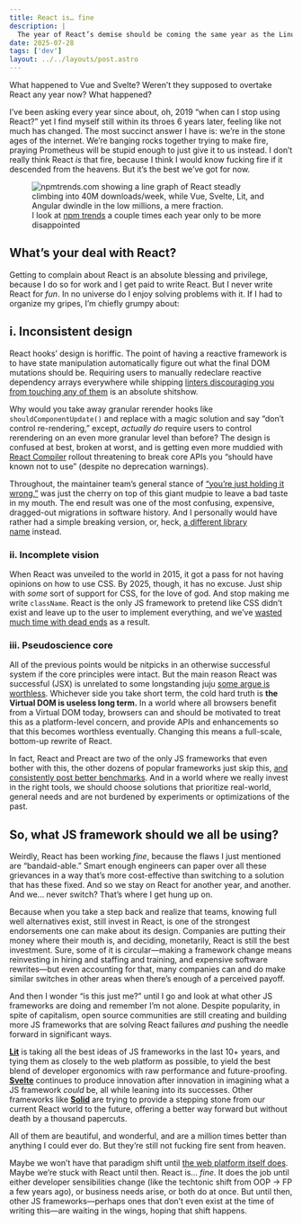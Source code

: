 ```yaml
---
title: React is… fine
description: |
  The year of React’s demise should be coming the same year as the Linux Desktop.
date: 2025-07-28
tags: ['dev']
layout: ../../layouts/post.astro
---
```


What happened to Vue and Svelte? Weren’t they supposed to overtake React any year now? What happened?

I’ve been asking every year since about, oh, 2019 “when can I stop using React?” yet I find myself still within its throes 6 years later, feeling like not much has changed. The most succinct answer I have is: we’re in the stone ages of the internet. We’re banging rocks together trying to make fire, praying Prometheus will be stupid enough to just give it to us instead. I don’t really think React _is_ that fire, because I think I would know fucking fire if it descended from the heavens. But it’s the best we’ve got for now.

<figure>
  <img src="/assets/posts/react-is-fine/npm-trends-react.png" alt="npmtrends.com showing a line graph of React steadly climbing into 40M downloads/week, while Vue, Svelte, Lit, and Angular dwindle in the low millions, a mere fraction." />
  <figcaption>I look at <a href="https://npmtrends.com" target="_blank">npm trends</a> a couple times each year only to be more disappointed</figcaption>
</figure>

## What’s your deal with React?

Getting to complain about React is an absolute blessing and privilege, because I do so for work and I get paid to write React. But I never write React for _fun_. In no universe do I enjoy solving problems with it. If I had to organize my gripes, I’m chiefly grumpy about:

## i. Inconsistent design

React hooks’ design is horiffic. The point of having a reactive framework is to have state manipulation automatically figure out what the final DOM mutations should be. Requiring users to manually redeclare reactive dependency arrays everywhere while shipping [linters discouraging you from touching any of them](https://www.npmjs.com/package/eslint-plugin-react-hooks) is an absolute shitshow.

Why would you take away granular rerender hooks like `shouldComponentUpdate()` and replace with a magic solution and say “don’t control re-rendering,” except, _actually do_ require users to control rerendering on an even more granular level than before? The design is confused at best, broken at worst, and is getting even more muddied with [React Compiler](https://react.dev/learn/react-compiler/introduction) rollout threatening to break core APIs you “should have known not to use” (despite no deprecation warnings).

Throughout, the maintainer team’s general stance of [“you’re just holding it wrong,”](https://react.dev/learn/you-might-not-need-an-effect) was just the cherry on top of this giant mudpie to leave a bad taste in my mouth. The end result was one of the most confusing, expensive, dragged-out migrations in software history. And I personally would have rather had a simple breaking version, or, heck, [a different library name](https://v17.angular.io/guide/upgrade) instead.

### ii. Incomplete vision

When React was unveiled to the world in 2015, it got a pass for not having opinions on how to use CSS. By 2025, though, it has no excuse. Just ship with _some_ sort of support for CSS, for the love of god. And stop making me write `className`. React is the only JS framework to pretend like CSS didn’t exist and leave up to the user to implement everything, and we’ve [wasted much time with dead ends](https://dev.to/srmagura/why-were-breaking-up-wiht-css-in-js-4g9b) as a result.

### iii. Pseudoscience core

All of the previous points would be nitpicks in an otherwise successful system if the core principles were intact. But the main reason React was successful (JSX) is unrelated to some longstanding juju [some argue is worthless](https://svelte.dev/blog/virtual-dom-is-pure-overhead). Whichever side you take short term, the cold hard truth is **the Virtual DOM is useless long term.** In a world where all browsers benefit from a Virtual DOM today, browsers can and should be motivated to treat this as a platform-level concern, and provide APIs and enhancements so that this becomes worthless eventually. Changing this means a full-scale, bottom-up rewrite of React.

In fact, React and Preact are two of the only JS frameworks that even bother with this, the other dozens of popular frameworks just skip this, [and consistently post better benchmarks](https://github.com/krausest/js-framework-benchmark). And in a world where we really invest in the right tools, we should choose solutions that prioritize real-world, general needs and are not burdened by experiments or optimizations of the past.

## So, what JS framework should we all be using?

Weirdly, React has been working _fine_, because the flaws I just mentioned are “bandaid-able.” Smart enough engineers can paper over all these grievances in a way that’s more cost-effective than switching to a solution that has these fixed. And so we stay on React for another year, and another. And we… never switch? That’s where I get hung up on.

Because when you take a step back and realize that teams, knowing full well alternatives exist, still invest in React, is one of the strongest endorsements one can make about its design. Companies are putting their money where their mouth is, and deciding, monetarily, React is still the best investment. Sure, some of it is circular—making a framework change means reinvesting in hiring and staffing and training, and expensive software rewrites—but even accounting for that, many companies can and do make similar switches in other areas when there’s enough of a perceived payoff.

And then I wonder “is this just me?” until I go and look at what other JS frameworks are doing and remember I’m not alone. Despite popularity, in spite of capitalism, open source communities are still creating and building more JS frameworks that are solving React failures _and_ pushing the needle forward in significant ways.

[**Lit**](https://lit.dev/) is taking all the best ideas of JS frameworks in the last 10+ years, and tying them as closely to the web platform as possible, to yield the best blend of developer ergonomics with raw performance and future-proofing. [**Svelte**](https://svelte.dev) continues to produce innovation after innovation in imagining what a JS framework _could_ be, all while leaning into its successes. Other frameworks like [**Solid**](https://www.solidjs.com/) are trying to provide a stepping stone from our current React world to the future, offering a better way forward but without death by a thousand papercuts.

All of them are beautiful, and wonderful, and are a million times better than anything I could ever do. But they’re still not fucking fire sent from heaven.

Maybe we won’t have that paradigm shift until [the web platform itself does](/blog/did-we-fuck-up-the-internet-pt-1). Maybe we’re stuck with React until then. React is… *fine*. It does the job until either developer sensibilities change (like the techtonic shift from OOP → FP a few years ago), or business needs arise, or both do at once. But until then, other JS frameworks—perhaps ones that don’t even exist at the time of writing this—are waiting in the wings, hoping that shift happens.
